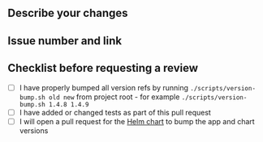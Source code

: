 ## Describe your changes

## Issue number and link

## Checklist before requesting a review

- [ ] I have properly bumped all version refs by running `./scripts/version-bump.sh old new` from project root - for example `./scripts/version-bump.sh 1.4.8 1.4.9`
- [ ] I have added or changed tests as part of this pull request
- [ ] I will open a pull request for the [Helm chart](https://github.com/echoboomer/charts) to bump the app and chart versions
